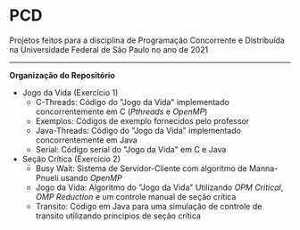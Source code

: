 # PCD
Projetos feitos para a disciplina de Programação Concorrente e Distribuída na Universidade Federal de São Paulo no ano de 2021

----

**Organização do Repositório**

+ Jogo da Vida (Exercício 1)
  - C-Threads: Código do "Jogo da Vida" implementado concorrentemente em C (_Pthreads_ e _OpenMP_)
  - Exemplos: Códigos de exemplo fornecidos pelo professor
  - Java-Threads: Código do "Jogo da Vida" implementado concorrentemente em Java
  - Serial: Código serial do "Jogo da Vida" em C e Java
+ Seção Crítica (Exercício 2)
  - Busy Wait: Sistema de Servidor-Cliente com algoritmo de Manna-Pnueli usando _OpenMP_
  - Jogo da Vida: Algoritmo do "Jogo da Vida" Utilizando _OPM Critical_, _OMP Reduction_ e um controle manual de seção crítica
  - Transito: Código em Java para uma simulação de controle de transito utilizando principios de seção crítica
  
